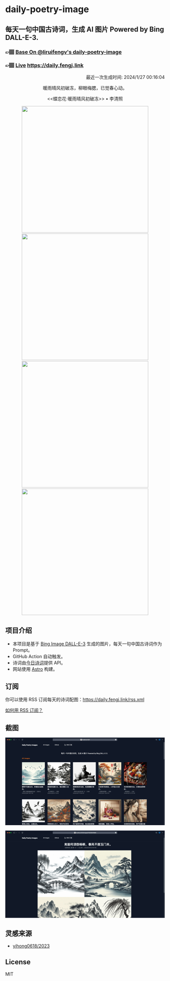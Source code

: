 
# daily-poetry-image

## 每天一句中国古诗词，生成 AI 图片 Powered by Bing DALL-E-3.

### 👉🏽 [Base On @liruifengv's daily-poetry-image](https://github.com/liruifengv/daily-poetry-image)

### 👉🏽 [Live](https://daily.fengj.link) https://daily.fengj.link

<p align="right">
  最近一次生成时间: 2024/1/27 00:16:04
</p>
<p align="center">
暖雨晴风初破冻，柳眼梅腮，已觉春心动。
</p>
<p align="center">
<<蝶恋花·暖雨晴风初破冻>> • 李清照
</p>
<p align="center">
<img src="https://tse2.mm.bing.net/th/id/OIG.YeqXJF_IUu4.OFJvPBEo" height="400" width="400" />
<img src="https://tse4.mm.bing.net/th/id/OIG.loDKZgKHQvC8bAmSriyK" height="400" width="400" />
<img src="https://tse3.mm.bing.net/th/id/OIG.znapGp8q8k4E4GscCExc" height="400" width="400" />
<img src="https://tse3.mm.bing.net/th/id/OIG.IkcVaO4r3rAjBKSl8cIT" height="400" width="400" />
</p>

## 项目介绍

-   本项目是基于 [Bing Image DALL-E-3](https://www.bing.com/images/create) 生成的图片，每天一句中国古诗词作为 Prompt。
-   GitHub Action 自动触发。
-   诗词由[今日诗词](https://www.jinrishici.com/)提供 API。
-   网站使用 [Astro](https://astro.build) 构建。

## 订阅

你可以使用 RSS 订阅每天的诗词配图：https://daily.fengj.link/rss.xml

[如何用 RSS 订阅？](https://zhuanlan.zhihu.com/p/55026716)

## 截图

![图片列表](./screenshots/Snipaste_2023-12-28_21-00-26.png)

![图片详情](./screenshots/Snipaste_2023-12-28_21-00-53.png)

## 灵感来源

-   [yihong0618/2023](https://github.com/yihong0618/2023)

## License

MIT
